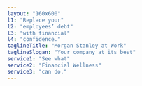 ```yaml
---
layout: "160x600"
l1: "Replace your"
l2: "employees’ debt"
l3: "with financial"
l4: "confidence."
taglineTitle: "Morgan Stanley at Work"
taglineSlogan: "Your company at its best"
service1: "See what"
service2: "Financial Wellness"
service3: "can do."
---
```

